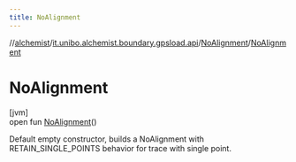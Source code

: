 ```yaml
---
title: NoAlignment
---
```

//[alchemist](../../../index.html)/[it.unibo.alchemist.boundary.gpsload.api](../index.html)/[NoAlignment](index.html)/[NoAlignment](-no-alignment.html)



# NoAlignment



[jvm]\
open fun [NoAlignment](-no-alignment.html)()



Default empty constructor, builds a NoAlignment with RETAIN_SINGLE_POINTS behavior for trace with single point.




